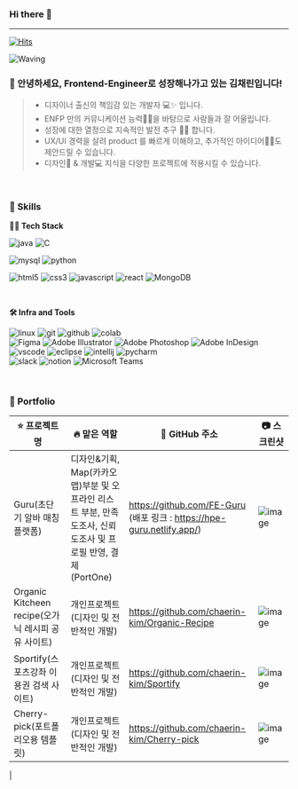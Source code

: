 ### Hi there 👋


<!--
**chaerin-kim/chaerin-kim** is a ✨ _special_ ✨ repository because its `README.md` (this file) appears on your GitHub profile.

Here are some ideas to get you started:

- 🔭 I’m currently working on ...
- 🌱 I’m currently learning ...
- 👯 I’m looking to collaborate on ...
- 🤔 I’m looking for help with ...
- 💬 Ask me about ...
- 📫 How to reach me: ...
- 😄 Pronouns: ...
- ⚡ Fun fact: ...
-->



--------
<!-- Header -->
[![Hits](https://hits.seeyoufarm.com/api/count/incr/badge.svg?url=https%3A%2F%2Fgithub.com%2Fchaerin-kim%2Fchaerin-kim&count_bg=%23FF8FF9&title_bg=%23D3D3D3&icon=&icon_color=%23E7E7E7&title=%EC%A1%B0%ED%9A%8C%EC%88%98&edge_flat=false)](https://hits.seeyoufarm.com)

![Waving](https://capsule-render.vercel.app/api?type=venom&height=300&color=gradient&text=Introduce%20Myself&fontColor=0&animation=fadeIn&descAlign=54)




### 👋 안녕하세요,  Frontend-Engineer로 성장해나가고 있는 김채린입니다!
> - 디자이너 출신의 책임감 있는 개발자 💻✨ 입니다.
> - ENFP 만의 커뮤니케이션 능력🤝💬을 바탕으로 사람들과 잘 어울립니다.
> - 성장에 대한 열정으로 지속적인 발전 추구 🚀💪 합니다.
> - UX/UI 경력을 살려 product 를 빠르게 이해하고, 추가적인 아이디어🌟💭도 제안드릴 수 있습니다.
> - 디자인🎨 & 개발💻 지식을 다양한 프로젝트에 적용시킬 수 있습니다.
<br>
<!-- Body -->

### 🦾 Skills

**🧑‍💻 Tech Stack**
<br>
<!-- Oracle의 요청으로 Java 로고가 Simple Icons에서 삭제되었기에 대신 OpenJDK의 로고를 사용 -->
![java](https://img.shields.io/badge/java-ffffff.svg?&style=for-the-badge&logo=openjdk&logoColor=black)
![C](https://img.shields.io/badge/C-A8B9CC.svg?&style=for-the-badge&logo=c&logoColor=white)


<!-- ![spring](https://img.shields.io/badge/spring-6DB33F.svg?&style=for-the-badge&logo=spring&logoColor=white) -->
![mysql](https://img.shields.io/badge/mysql-4479A1.svg?&style=for-the-badge&logo=mysql&logoColor=white)
![python](https://img.shields.io/badge/python-3776AB.svg?&style=for-the-badge&logo=python&logoColor=white)
<!-- ![django](https://img.shields.io/badge/django-092E20.svg?&style=for-the-badge&logo=django&logoColor=white)<br> -->
![html5](https://img.shields.io/badge/html5-E34F26.svg?&style=for-the-badge&logo=html5&logoColor=white)
![css3](https://img.shields.io/badge/css3-1572B6.svg?&style=for-the-badge&logo=css3&logoColor=white)
![javascript](https://img.shields.io/badge/javascript-F7DF1E.svg?&style=for-the-badge&logo=javascript&logoColor=white)
![react](https://img.shields.io/badge/react-61DAFB.svg?&style=for-the-badge&logo=react&logoColor=ffffff) 
![MongoDB](https://img.shields.io/badge/mongodb-47A248.svg?&style=for-the-badge&logo=mongodb&logoColor=ffffff)
<!-- ![vuedotjs](https://img.shields.io/badge/vue.js-4FC08D.svg?&style=for-the-badge&logo=vuedotjs&logoColor=white) -->
<br>

**🛠️ Infra and Tools**

![linux](https://img.shields.io/badge/linux-FCC624.svg?&style=for-the-badge&logo=linux&logoColor=white)
![git](https://img.shields.io/badge/git-F05032.svg?&style=for-the-badge&logo=git&logoColor=white)
![github](https://img.shields.io/badge/github-181717.svg?&style=for-the-badge&logo=github&logoColor=white)
![colab](https://img.shields.io/badge/colab-F9AB00.svg?&style=for-the-badge&logo=googlecolab&logoColor=white) 
<br>
![Figma](https://img.shields.io/badge/figma-F24E1E.svg?&style=for-the-badge&logo=figma&logoColor=white)
![Adobe Illustrator](https://img.shields.io/badge/adobeillustrator-FF9A00.svg?&style=for-the-badge&logo=adobeillustrator&logoColor=white) 
![Adobe Photoshop](https://img.shields.io/badge/adobephotoshop-31A8FF.svg?&style=for-the-badge&logo=adobephotoshop&logoColor=white) 
![Adobe InDesign](https://img.shields.io/badge/adobeindesign-FF3366.svg?&style=for-the-badge&logo=adobeindesign&logoColor=white) 
 <br>
![vscode](https://img.shields.io/badge/vscode-007ACC.svg?&style=for-the-badge&logo=visualstudiocode&logoColor=white)
![eclipse](https://img.shields.io/badge/eclipse-2C2255.svg?&style=for-the-badge&logo=eclipseide&logoColor=white)
![intellij](https://img.shields.io/badge/intellij-000000.svg?&style=for-the-badge&logo=intellijidea&logoColor=white)
![pycharm](https://img.shields.io/badge/pycharm-000000.svg?&style=for-the-badge&logo=pycharm&logoColor=white)
<br>
![slack](https://img.shields.io/badge/slack-4A154B.svg?&style=for-the-badge&logo=slack&logoColor=white)
![notion](https://img.shields.io/badge/notion-000000.svg?&style=for-the-badge&logo=notion&logoColor=white)
![Microsoft Teams](https://img.shields.io/badge/microsoftteams-6264A7.svg?&style=for-the-badge&logo=microsoftteams&logoColor=white)

<br>

### 🌱 Portfolio


|⭐ 프로젝트명|🔥 맡은 역할|🔗 GitHub 주소|📷 스크린샷|
|----------|----------|-------------|---------|
|Guru(초단기 알바 매칭 플랫폼)| 디자인&기획, Map(카카오맵)부분 및 오프라인 리스트 부분, 만족도조사, 신뢰도조사 및 프로필 반영, 결제(PortOne)|https://github.com/FE-Guru (배포 링크 : https://hpe-guru.netlify.app/) |  ![image](https://github.com/user-attachments/assets/cf9affb4-b230-4ef3-96cf-86f33c664889)|
|Organic Kitcheen recipe(오가닉 레시피 공유 사이트)| 개인프로젝트(디자인 및 전반적인 개발) | https://github.com/chaerin-kim/Organic-Recipe | ![image](https://github.com/user-attachments/assets/8447ea78-fb3a-435f-a965-d4870a9350f7) |
|Sportify(스포츠강좌 이용권 검색 사이트)|개인프로젝트(디자인 및 전반적인 개발)|https://github.com/chaerin-kim/Sportify|![image](https://github.com/user-attachments/assets/e2128308-d0d6-4344-a909-c48e01bdbf25)|
|Cherry-pick(포트폴리오용 템플릿)|개인프로젝트(디자인 및 전반적인 개발)|https://github.com/chaerin-kim/Cherry-pick|![image](https://github.com/user-attachments/assets/9b807a3b-3d7d-43e9-95e9-2652f0dfacf5)
|
